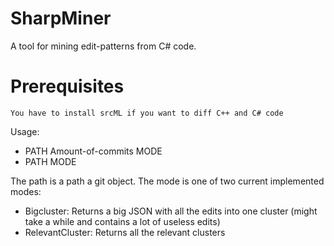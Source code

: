 # SharpMiner
A tool for mining edit-patterns from C# code.


# Prerequisites

    You have to install srcML if you want to diff C++ and C# code

Usage:
 - PATH Amount-of-commits MODE
 - PATH MODE
 
The path is a path a git object.
The mode is one of two current implemented modes:
  - Bigcluster: Returns a big JSON with all the edits into one cluster (might take a while and contains a lot of useless edits)
  - RelevantCluster: Returns all the relevant clusters

